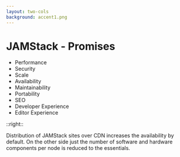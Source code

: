 ```yaml
---
layout: two-cols
background: accent1.png
---
```


# **JAMStack - Promises**

- Performance
- Security
- Scale
- <span class="text-accent-3 font-extrabold bg-background-ionos rounded p-2 -m-2">Availability</span>
- Maintainability
- Portability
- SEO
- Developer Experience
- Editor Experience

::right::

<div class="flex flex-col h-full justify-center">
  <div class="flex items-center m-4 p-4 rounded-lg bg-accent-3 leading-normal text-justify">
  Distribution of JAMStack sites over CDN increases the availability by default. On the other side just the number of software and hardware components per node is reduced to the essentials.
  </div>
</div>

<Footer
  title="IONOS SE"
  :social="[
    { type: 'gh', username: 'ionos-deploy-now' }
  ]"
/>